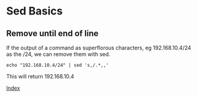 # Sed Basics

## Remove until end of line

If the output of a command as superflorous characters, eg 192.168.10.4/24 as the
/24, we can remove them with sed.

` echo "192.168.10.4/24" | sed 's,/.*,,'  `

This will return 192.168.10.4

[Index](index.md)

